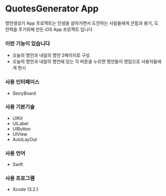# QuotesGenerator App
명언생성기 App 프로젝트는 인생을 살아가면서 도전하는 사람들에게 큰힘과 용기, 도전력을 주기위해 만든 iOS App 프로젝트 입니다

### 이런 기능이 있습니다
- 오늘의 명언과 내일의 명언 2페이지로 구성
- 오늘의 명언과 내일의 명언에 있는 각 버튼을 누르면 명언들이 랜덤으로 사용자들에게 현시 

### 사용 인터페이스
- StoryBoard

### 사용 기본기술
- UIKit
- UILabel
- UIButton
- UIView
- AutoLayOut

### 사용 언어
- Swift

### 사용 프로그램
- Xcode 13.2.1
